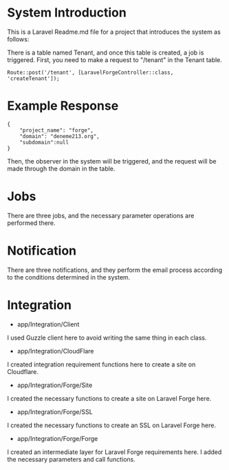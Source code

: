 # System Introduction

This is a Laravel Readme.md file for a project that introduces the system as follows:

There is a table named Tenant, and once this table is created, a job is triggered. First, you need to make a request to "/tenant" in the Tenant table.

```
Route::post('/tenant', [LaravelForgeController::class, 'createTenant']);
```

# Example Response

```
{
    "project_name": "forge",
    "domain": "deneme213.org",
    "subdomain":null
}
```

Then, the observer in the system will be triggered, and the request will be made through the domain in the table.

# Jobs

There are three jobs, and the necessary parameter operations are performed there.

# Notification

There are three notifications, and they perform the email process according to the conditions determined in the system.

# Integration

-   app/Integration/Client

I used Guzzle client here to avoid writing the same thing in each class.

-   app/Integration/CloudFlare

I created integration requirement functions here to create a site on Cloudflare.

-   app/Integration/Forge/Site

I created the necessary functions to create a site on Laravel Forge here.

-   app/Integration/Forge/SSL

I created the necessary functions to create an SSL on Laravel Forge here.

-   app/Integration/Forge/Forge

I created an intermediate layer for Laravel Forge requirements here. I added the necessary parameters and call functions.
